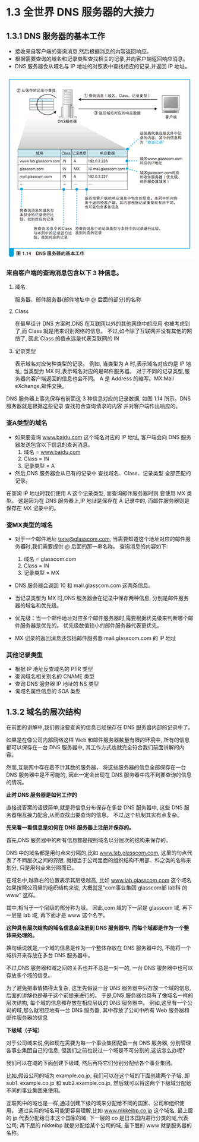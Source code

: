 # 1.3 全世界 DNS 服务器的大接力

## 1.3.1 DNS 服务器的基本工作

* 接收来自客户端的查询消息,然后根据消息的内容返回响应。
* 根据需要查询的域名和记录类型查找相关的记录,并向客户端返回响应消息。
* DNS 服务器会从域名与 IP 地址的对照表中查找相应的记录,并返回 IP 地址。


![1.14 DNS 服务器的基本工作](./images/1.14.png)

### 来自客户端的查询消息包含以下 3 种信息。

1. 域名

    服务器、邮件服务器(邮件地址中 @ 后面的部分)的名称
    
2. Class

    在最早设计 DNS 方案时,DNS 在互联网以外的其他网络中的应用
    也被考虑到了,而 Class 就是用来识别网络的信息。
    不过,如今除了互联网并没有其他的网络了,
    因此 Class 的值永远是代表互联网的 IN

3. 记录类型

    表示域名对应何种类型的记录。 例如,
    当类型为 A 时,表示域名对应的是 IP 地址;
    当类型为 MX 时,表示域名对应的是邮件服务器。
    对于不同的记录类型,服务器向客户端返回的信息也会不同。
    A 是 Address 的缩写。MX:Mail eXchange,邮件交换。
    
DNS 服务器上事先保存有前面这 3 种信息对应的记录数据,
如图 1.14 所示。DNS 服务器就是根据这些记录 查找符合查询请求的内容 并对客户端作出响应的。

### 查A类型的域名

* 如果要查询 www.baidu.com 这个域名对应的 IP 地址,
  客户端会向 DNS 服务器发送包含以下信息的查询消息。
    1. 域名 = www.baidu.com
    2. Class = IN
    3. 记录类型 = A
* 然后,DNS 服务器会从已有的记录中 查找域名、Class、记录类型 全部匹配的记录。

在查询 IP 地址时我们使用 A 这个记录类型, 而查询邮件服务器时则 要使用 MX 类型。
这是因为在 DNS 服务器上,IP 地址是保存在 A 记录中的,
而邮件服务器则是保存在 MX 记录中的。

### 查MX类型的域名

 * 对于一个邮件地址 tone@glasscom.com,
   当需要知道这个地址对应的邮件服务器时,我们需要提供 @ 后面的那一串名称。
   查询消息的内容如下:
   1. 域名 = glasscom.com
   2. Class = IN
   3. 记录类型 = MX
 * DNS 服务器会返回 10 和 mail.glasscom.com 这两条信息。

* 当记录类型为 MX 时,DNS 服务器会在记录中保存两种信息, 
  分别是邮件服务器的域名和优先级。 
* 优先级：当一个邮件地址对应多个邮件服务器时,需要根据优先级来判断哪个邮件服务器是优先的。
  优先级数值较小的邮件服务器代表更优先。
* MX 记录的返回消息还包括邮件服务器 mail.glasscom.com 的 IP 地址

### 其他记录类型

 * 根据 IP 地址反查域名的 PTR 类型
 * 查询域名相关别名的 CNAME 类型
 * 查询 DNS 服务器 IP 地址的 NS 类型
 * 询域名属性信息的 SOA 类型
 
## 1.3.2 域名的层次结构

在前面的讲解中,我们假设要查询的信息已经保存在 DNS 服务器内部的记录中了。

如果是在像公司内部网络这样 Web 和邮件服务器数量有限的环境中,
所有的信息都可以保存在一台 DNS 服务器中,
其工作方式也就完全符合我们前面讲解的内容。

然而,互联网中存在着不计其数的服务器，
将这些服务器的信息全部保存在一台 DNS 服务器中是不可能的,
因此一定会出现在 DNS 服务器中找不到要查询的信息的情况。

**此时 DNS 服务器是如何工作的**

直接说答案的话很简单,就是将信息分布保存在多台 DNS 服务器中, 
这些 DNS 服务器相互接力配合,从而查找出要查询的信息。
不过,这个机制其实有点复杂。

**先来看一看信息是如何在 DNS 服务器上注册并保存的。**

首先,DNS 服务器中的所有信息都是按照域名以分层次的结构来保存的。

DNS 中的域名都是用句点来分隔的,比如 www.lab.glasscom.com,
这里的句点代表了不同层次之间的界限,
就相当于公司里面的组织结构不用部、科之类的名称来划分,
只是用句点来分隔而已。

在域名中,越靠右的位置表示其层级越高,
比如 www.lab.glasscom.com 这个域名如果按照公司里的组织结构来说,
大概就是“com事业集团  glasscom部  lab科 的 www” 这样。

其中,相当于一个层级的部分称为域。
因此,com 域的下一层是 glasscom 域,
再下一层是 lab 域,
再下面才是 www 这个名字。

**这种具有层次结构的域名信息会注册到 DNS 服务器中,
而每个域都是作为一个整体来处理的。**

换句话说就是,一个域的信息是作为一个整体存放在 DNS 服务器中的,
不能将一个域拆开来存放在多台 DNS 服务器中。

不过,DNS 服务器和域之间的关系也并不总是一对一的,
一台 DNS 服务器中也可以存放多个域的信息。

为了避免把事情搞得太复杂,
这里先假设一台 DNS 服务器中只存放一个域的信息,
后面的讲解也是基于这个前提来进行的。
于是,DNS 服务器也具有了像域名一样的层次结构,
每个域的信息都存放在相应层级的 DNS 服务器中。
例如,这里有一个公司的域,那么就相应地有一台 DNS 服务器,
其中存放了公司中所有 Web 服务器和邮件服务器的信息

**下级域（子域）**

对于公司域来说,例如现在需要为每一个事业集团配备一台 DNS 服务器,
分别管理各事业集团自己的信息,
但我们之前也说过一个域是不可分割的,这该怎么办呢?

我们可以在域的下面创建下级域,
然后再将它们分别分配给各个事业集团。

比如,假设公司的域为 example.co.jp,
我们可以在这个域的下面创建两个子域,
即 sub1. example.co.jp 和 sub2.example.co.jp,
然后就可以将这两个下级域分配给不同的事业集团来使用。

互联网中的域也是一样,通过创建下级的域来分配给不同的国家、公司和组织使用。
通过实际的域名可能更容易理解,比如 www.nikkeibp.co.jp 这个域名,
最上层的 jp 代表分配给日本这个国家的域;
下一层的 co 是日本国内进行分类的域,代表公司;
再下层的 nikkeibp 就是分配给某个公司的域; 
最下层的 www 就是服务器的名称。
